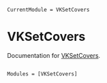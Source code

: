 ```@meta
CurrentModule = VKSetCovers
```

# VKSetCovers

Documentation for [VKSetCovers](https://github.com/kraussvitor/VKSetCovers.jl).

```@index
```

```@autodocs
Modules = [VKSetCovers]
```
